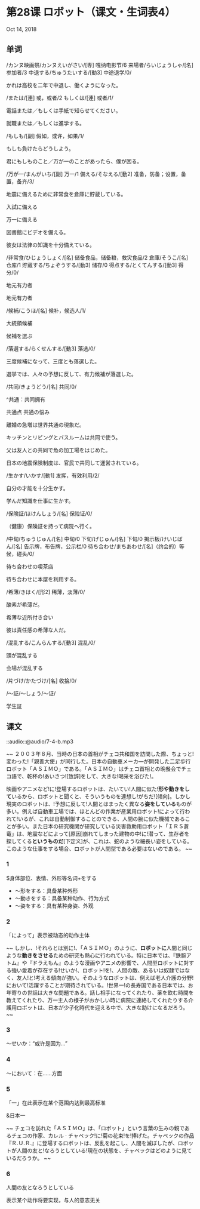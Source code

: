 # 第28课 ロボット（课文・生词表4）
Oct 14, 2018

## 单词
/カンヌ映画祭/カンヌえいがさい/[専] 嘎纳电影节/6
来場者/らいじょうしゃ/[名] 参加者/3
中退する/ちゅうたいする/[動3] 中途退学/0/

かれは高校を二年で中退し、働くようになった。

/または/[連] 或，或者/2
もしくは/[連] 或者/1/

電話または／もしくは手紙で知らせてください。

就職または／もしくは進学する。

/もしも/[副] 假如，或许，如果/1/

もしも負けたらどうしよう。

君にもしものこと／万が一のことがあったら、僕が困る。

/万が一/まんがいち/[副] 万一/1
備える/そなえる/[動2] 准备，防备；设置，备置，备齐/3/

地震に備えるために非常食を倉庫に貯蔵している。

入試に備える

万一に備える

図書館にビデオを備える。

彼女は法律の知識を十分備えている。

/非常食/ひじょうしょく/[名] 储备食品，储备粮，救灾食品/2
倉庫/そうこ/[名] 仓库/1
貯蔵する/ちょぞうする/[動3] 储存/0
得点する/とくてんする/[動3] 得分/0/

地元有力者

地元有力者

/候補/こうほ/[名] 候补，候选人/1/

大統領候補

候補を選ぶ

/落選する/らくせんする/[動3] 落选/0/

三度候補になって、三度とも落選した。

選挙では、人々の予想に反して、有力候補が落選した。

/共同/きょうどう/[名] 共同/0/

^共通：共同拥有

共通点   共通の悩み

離婚の急増は世界共通の現象だ。

キッチンとリビングとバスルームは共同で使う。

父は友人との共同で魚の加工場をはじめた。

日本の地震保険制度は、官民で共同して運営されている。

/生かす/いかす/[動1] 发挥，有效利用/2/

自分の才能を十分生かす。

学んだ知識を仕事に生かす。

/保険証/ほけんしょう/[名] 保险证/0/

（健康）保険証を持って病院へ行く。

/中旬/ちゅうじゅん/[名] 中旬/0
下旬/げじゅん/[名] 下旬/0
掲示板/けいじばん/[名] 告示牌，布告牌，公示栏/0
待ち合わせ/まちあわせ/[名]（约会的）等候，碰头/0/

待ち合わせの喫茶店

待ち合わせに本屋を利用する。

/希薄/きはく/[形2] 稀薄，淡薄/0/

酸素が希薄だ。

希薄な近所付き合い

彼は責任感の希薄な人だ。

/混乱する/こんらんする/[動3] 混乱/0/

頭が混乱する

会場が混乱する

/片づけ/かたづけ/[名] 收拾/0/

/～証/～しょう/～证/

学生証

## 课文
::audio::@audio/7-4-b.mp3

~~
２００３年８月、当時の日本の首相がチェコ共和国を訪問した際、ちょっと!変わった!「親善大使」が同行した。日本の自動車メーカ―が開発した二足歩行ロボット「ＡＳＩＭＯ」である。「ＡＳＩＭＯ」はチェコ首相との晩餐会でチェコ語で、乾杯の!あいさつ![致辞]をして、大きな!喝采を浴びた!。 

映画やアニメなど!に!登場するロボットは、たいてい!人間に似た!**形や動きをして**いるから、ロボットと聞くと、そういうものを連想し!がちだ![倾向]。しかし現実のロボットは、!予想に反して!人間とはまったく異なる**姿をしている**ものが多い。例えば自動車工場では、ほとんどの作業が産業用ロボット!によって行われて!いるが、これは自動制御することのできる、人間の腕に似た機械であることが多い。また日本の研究機関が研究している災害救助用ロボット「ＩＲＳ蒼竜」は、地震などによって[原因]崩れてしまった建物の中!に!潜って、生存者を探してくる**というものだ**[下定义]が、これは、蛇のような細長い姿をしている。このような仕事をする場合、ロボットが人間型である必要はないのである。
~~

### 1
$身体部位、表情、外形等名词+をする

- ～形をする：具备某种外形
- ～動きをする：具备某种动作、行为方式
- ～姿をする：具有某种身姿、外观

### 2
「によって」表示被动态的动作主体

~~
しかし、!それらとは別に!、「ＡＳＩＭＯ」のように、**ロボットに**人間と同じような**動きをさせる**ための研究も熱心に行われている。特に日本では、『鉄腕アトム』や『ドラえもん』のような漫画やアニメの影響で、人間型ロボットに対する強い愛着が存在する!せいか!、ロボット!を!、人間の敵、あるいは奴隷ではなく、友人!と!考える傾向が強い。そのようなロボットは、例えば老人介護の分野!において!活躍することが期待されている。!世界一!の長寿国である日本では、お年寄りの世話は大きな問題である。話し相手になってくれたり、薬を飲む時間を教えてくれたり、万一主人の様子がおかしい時に病院に連絡してくれたりする介護用ロボットは、日本が少子化時代を迎える中で、大きな助けになるだろう。
~~

### 3
～せいか：“或许是因为…”

### 4
～において：在……方面

### 5
「一」在此表示在某个范围内达到最高标准

&日本一

~~
チェコを訪れた「ＡＳＩＭＯ」は、「ロボット」という言葉の生みの親であるチェコの作家、カレル · チャペック!に!菊の花束!を!捧げた。チャペックの作品『Ｒ.Ｕ.Ｒ.』に登場するロボットは、反乱を起こし、人間を滅ぼしたが、ロボットが人間の友と!なろうとしている!現在の状態を、チャペックはどのように見ているだろうか。
~~

### 6
人間の友となろうとしている

表示某个动作将要实现，与人的意志无关
